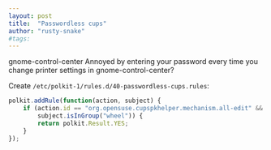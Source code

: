 ```yaml
---
layout: post
title:  "Passwordless cups"
author: "rusty-snake"
#tags:
---
```


gnome-control-center
Annoyed by entering your password every time you change printer settings in
gnome-control-center?

Create `/etc/polkit-1/rules.d/40-passwordless-cups.rules`:

```js
polkit.addRule(function(action, subject) {
    if (action.id == "org.opensuse.cupspkhelper.mechanism.all-edit" &&
        subject.isInGroup("wheel")) {
        return polkit.Result.YES;
    }
});
```
